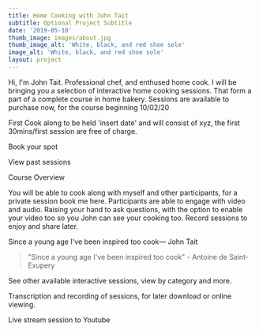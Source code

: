 ```yaml
---
title: Home Cooking with John Tait
subtitle: Optional Project Subtitle
date: '2019-05-10'
thumb_image: images/about.jpg
thumb_image_alt: 'White, black, and red shoe sole'
image_alt: 'White, black, and red shoe sole'
layout: project
---
```

Hi, I'm John Tait. Professional chef, and enthused home cook. I will be bringing you a selection of interactive home cooking sessions. That form a part of a complete course in home bakery. Sessions are available to purchase now, for the course beginning 10/02/20

First Cook along to be held 'insert date' and will consist of xyz, the first 30mins/first session are free of charge.

Book your spot

View past sessions

Course Overview

You will be able to cook along with myself and other participants, for a private session book me here. Participants are able to engage with video and audio. Raising your hand to ask questions, with the option to enable your video too so you John can see your cooking too. Record sessions to enjoy and share later.

Since a young age I've been inspired too cook― John Tait

> "Since a young age I've been inspired too cook" - Antoine de Saint-Exupery

See other available interactive sessions, view by category and more.

Transcription and recording of sessions, for later download or online viewing. 

Live stream session to Youtube
